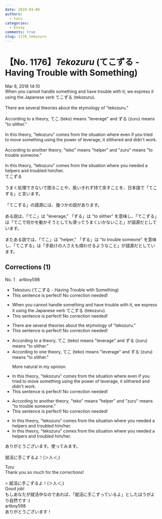 ```yaml
---
date: 2018-03-08
authors:
  - toru
categories:
  - Essay
comments: true
slug: 1176_tekozuru
---
```


# 【No. 1176】<strong><em>Tekozuru</strong></em> (てこずる - Having Trouble with Something)
<div class="date">Mar 8, 2018 14:10</div>
<div id="post"><div id="body_show_ori">
When you cannot handle something and have trouble with it, we express it using the Japanese verb てこずる (tekozuru).<br/><br/>There are several theories about the etymology of "tekozuru."<br/><br/>According to a theory, てこ (teko) means "leverage" and ずる (zuru) means "to slither."<br/><br/>In this theory, "tekozuru" comes from the situation where even if you tried to move something using the power of leverage, it slithered and didn't work.<br/><br/>According to another theory, "teko" means "helper" and "zuru" means "to trouble someone."<br/><br/>In this theory, "tekozuru" comes from the situation where you needed a helpers and troubled him/her.
</div></div>

<!-- more -->

<div id="post_ja"><div id="body_show_mo">
てこずる<br/><br/>うまく処理できないで困ることや、扱いきれず持て余すことを、日本語で「てこずる」と言います。<br/><br/>「てこずる」の語源には、幾つかの説があります。<br/><br/>ある説は、「てこ」は "leverage," 「ずる」は "to slither" を意味し、「てこずる」は「てこで何かを動かそうとしても滑ってうまくいかないこと」が語源だとしています。<br/><br/>またある説では、「てこ」は "helper," 「ずる」は "to trouble someone" を意味し、「てこずる」は「手助けの人さえも煩わせるようなこと」が語源だとしています。
</div></div>

## Corrections (1)
<div id="block"><div class="first_name"> No. 1　<span class="just_name">artboy598</span></div><div id="block2">
<ul class="correction_field">
<li class="incorrect">Tekozuru (てこずる - Having Trouble with Something)</li>
<li class="corrected perfect">This sentence is perfect! No correction needed!</li>
</ul>
<ul class="correction_field">
<li class="incorrect">When you cannot handle something and have trouble with it, we express it using the Japanese verb てこずる (tekozuru).</li>
<li class="corrected perfect">This sentence is perfect! No correction needed!</li>
</ul>
<ul class="correction_field">
<li class="incorrect">There are several theories about the etymology of "tekozuru."</li>
<li class="corrected perfect">This sentence is perfect! No correction needed!</li>
</ul>
<ul class="correction_field">
<li class="incorrect">According to a theory, てこ (teko) means "leverage" and ずる (zuru) means "to slither."</li>
<li class="corrected correct">
According to <span class="f_blue">one</span> theory, てこ (teko) means "leverage" and ずる (zuru) means "to slither."
<p class="correction_comment">More natural in my opinion.</p>
</li>
</ul>
<ul class="correction_field">
<li class="incorrect">In this theory, "tekozuru" comes from the situation where even if you tried to move something using the power of leverage, it slithered and didn't work.</li>
<li class="corrected perfect">This sentence is perfect! No correction needed!</li>
</ul>
<ul class="correction_field">
<li class="incorrect">According to another theory, "teko" means "helper" and "zuru" means "to trouble someone."</li>
<li class="corrected perfect">This sentence is perfect! No correction needed!</li>
</ul>
<ul class="correction_field">
<li class="incorrect">In this theory, "tekozuru" comes from the situation where you needed a helpers and troubled him/her.</li>
<li class="corrected correct">
In this theory, "tekozuru" comes from the situation where you needed a helper<span class="sline">s</span> and troubled him/her.
</li>
</ul>
<p class="comment_small">
 ありがとうございます。使ってみます。
 <br/>
 <br/>
 就活に手こずるよ！(＞人＜;)
</p>

</div><div class="name"><span class="just_name">Toru</span><br>
Thank you so much for the corrections!<br/><br/>&gt; 就活に手こずるよ！(＞人＜;)<br/>Good job!<br/>もしあなたが就活中なのであれば、「就活に手こずっているよ」としたほうがより自然です :)
</div>
<div class="name"><span class="just_name">artboy598</span><br>
ありがとうございます！
</div>
</div>
